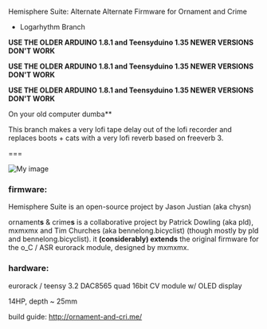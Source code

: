 Hemisphere Suite: Alternate Alternate Firmware for Ornament and Crime
 - Logarhythm Branch

**USE THE OLDER ARDUINO 1.8.1 and Teensyduino 1.35 NEWER VERSIONS DON'T WORK**

**USE THE OLDER ARDUINO 1.8.1 and Teensyduino 1.35 NEWER VERSIONS DON'T WORK**

**USE THE OLDER ARDUINO 1.8.1 and Teensyduino 1.35 NEWER VERSIONS DON'T WORK**

On your old computer dumba**

This branch makes a very lofi tape delay out of the lofi recorder and replaces boots + cats with a very lofi reverb based on freeverb 3. 



===

![My image](https://farm1.staticflickr.com/676/20090774694_b56e557693_b.jpg)


### firmware:

Hemisphere Suite is an open-source project by Jason Justian (aka chysn)

ornament**s** & crime**s** is a collaborative project by Patrick Dowling (aka pld), mxmxmx and Tim Churches (aka bennelong.bicyclist) (though mostly by pld and bennelong.bicyclist). it **(considerably) extends** the original firmware for the o_C / ASR eurorack module, designed by mxmxmx.

### hardware:

eurorack / teensy 3.2 DAC8565 quad 16bit CV module w/ OLED display

14HP, depth ~ 25mm

build guide: http://ornament-and-cri.me/

